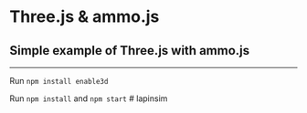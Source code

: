 # Three.js & ammo.js

## Simple example of Three.js with ammo.js

---

Run `npm install enable3d`

Run `npm install` and `npm start`
#   l a p i n s i m  
 